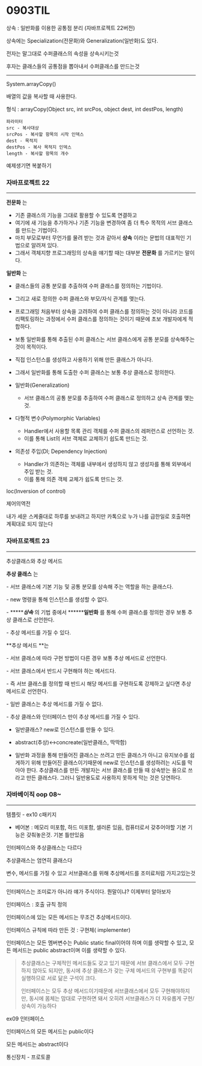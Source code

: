 # 0903TIL



상속 : 일반화를 이용한 공통점 분리 (자바프로젝트 22버전)

상속에는 Specialization(전문화)와 Generalization(일반화)도 있다.

전자는 말그대로 수퍼클래스의 속성을 상속시키는것

후자는 클래스들의 공통점을 뽑아내서 수퍼클래스를 만드는것

-------

System.arrayCopy()

배열의 값을 복사할 때 사용한다.

형식 : arrayCopy(Object src, int srcPos, object dest, int destPos, length)

```
파라미터
src - 복사대상
srcPos - 복사할 항목의 시작 인덱스
dest - 목적지
destPos - 복사 목적지 인덱스
length - 복사할 항목의 개수
```

예제생기면 복붙하기



### 자바프로젝트 22

-----

**전문화** 는

- 기존 클래스의 기능을 그대로 활용할 수 있도록 연결하고
- 여기에 새 기능을 추가하거나 기존 기능을 변경하여 좀 더 특수 목적의 서브 클래스를 만드는 기법이다.
- 마치 부모로부터 무언가를 물려 받는 것과 같아서 **상속** 이라는 문법의 대표적인 기법으로 알려져 있다.
- 그래서 객체지향 프로그래밍의 상속을 얘기할 때는 대부분 **전문화** 를 가르키는 말이다.

**일반화** 는

- 클래스들의 공통 분모를 추출하여 수퍼 클래스를 정의하는 기법이다.
- 그리고 새로 정의한 수퍼 클래스와 부모/자식 관계를 맺는다.
- 프로그래밍 처음부터 상속을 고려하여 수퍼 클래스를 정의하는 것이 아니라 
  코드를 리팩토링하는 과정에서 수퍼 클래스를 정의하는 것이기 때문에 초보 개발자에게 적합하다.
- 보통 일반화를 통해 추출된 수퍼 클래스는 서브 클래스에게 공통 분모를 상속해주는 것이 목적이다.
- 직접 인스턴스를 생성하고 사용하기 위해 만든 클래스가 아니다.
- 그래서 일반화를 통해 도출한 수퍼 클래스는 보통 추상 클래스로 정의한다.



- 일반화(Generalization)
  - 서브 클래스의 공통 분모를 추출하여 수퍼 클래스로 정의하고 상속 관계를 맺는 것.
- 다형적 변수(Polymorphic Variables)
  - Handler에서 사용할 목록 관리 객체를 수퍼 클래스의 레퍼런스로 선언하는 것.
  - 이를 통해 List의 서브 객체로 교체하기 쉽도록 만드는 것.
- 의존성 주입(DI; Dependency Injection)
  - Handler가 의존하는 객체를 내부에서 생성하지 않고 생성자를 통해 외부에서 주입 받는 것.
  - 이를 통해 의존 객체 교체가 쉽도록 만드는 것.



Ioc(Inversion of control)

제어의역전

내가 세운 스케줄대로 하루를 보내려고 하지만 카톡으로 누가 나를 급한일로 호출하면 계획대로 되지 않는다

### 자바프로젝트 23

-------

추상클래스와 추상 메서드

**추상 클래스** 는 

\- 서브 클래스에 기본 기능 및 공통 분모를 상속해 주는 역할을 하는 클래스다.

\- new 명령을 통해 인스턴스를 생성할 수 없다.

\- ***\*****상속*** 의 기법 중에서 ***\*****일반화** 를 통해 수퍼 클래스를 정의한 경우 보통 추상 클래스로 선언한다.

\- 추상 메서드를 가질 수 있다.



**추상 메서드 **는  

\- 서브 클래스에 따라 구현 방법이 다른 경우 보통 추상 메서드로 선언한다.

\- 서브 클래스에서 반드시 구현해야 하는 메서드다.

\- 즉 서브 클래스를 정의할 때 반드시 해당 메서드를 구현하도록 강제하고 싶다면 추상 메서드로 선언한다.

\- 일반 클래스는 추상 메서드를 가질 수 없다. 

\- 추상 클래스와 인터페이스 만이 추상 메서드를 가질 수 있다.



* 일반클래스? new로 인스턴스를 만들 수 있다.

* abstract(추상)<->concreate(일반클래스, 딱딱함)

* 일반화 과정을 통해 만들어진 클래스는 쓰려고 만든 클래스가 아니고 유지보수를 쉽게하기 위해 만들어진 클래스이기때문에 new로 인스턴스를 생성하려는 시도를 막아야 한다. 추상클래스를 만든 개발자는 서브 클래스를 만들 때 상속받는 용으로 쓰라고 만든 클래스다. 그러니 일반용도로 사용하지 못하게 막는 것은 당연하다.



### 자바베이직 oop 08~

----

템플릿 - ex10 c패키지 

* 베어본 : 메모리 미포함, 하드 미포함, 셀러론 있음, 컴퓨터로서 갖추어야할 기본 기능은 갖춰놓은것. 기본 틀만있음

인터페이스와 추상클래스는 다르다

추상클래스는 엄연히 클래스다

변수, 메서드를 가질 수 있고 서브클래스를 위해 추상메서드를 조미료처럼 가지고있는것

---

인터페이스는 조미료가 아니라 얘가 주식이다. 뭔말이냐? 이제부터 알아보자

인터페이스 : 호출 규칙 정의

인터페이스에 있는 모든 메서드는 무조건 추상메서드이다.

인터페이스 규칙에 따라 만든 것 : 구현체( implementer)

인터페이스는 모든 멤버변수는 Public static final이어야 하며 이를 생략할 수 있고, 모든 메서드는 public abstract이며 이를 생략할 수 있다.



>  추상클래스는 구체적인 메서드들도 갖고 있기 때문에 서브 클래스에서 모두 구현하지 않아도 되지만, 동시에 추상 클래스가 갖는 구체 메서드의 구현부를 똑같이 실행하므로 서로 닮은 구석이 크다. 
>
> 인터페이스는 모두 추상 메서드이기때문에 서브클래스에서 모두 구현해야하지만, 동시에 몸체는 맘대로 구현하면 돼서 오히려 서브클래스가 더 자유롭게 구현/ 상속이 가능하다



ex09 인터페이스

인터페이스의 모든 메서드는 public이다

모든 메서드는 abstract이다

통신장치 - 프로토콜

